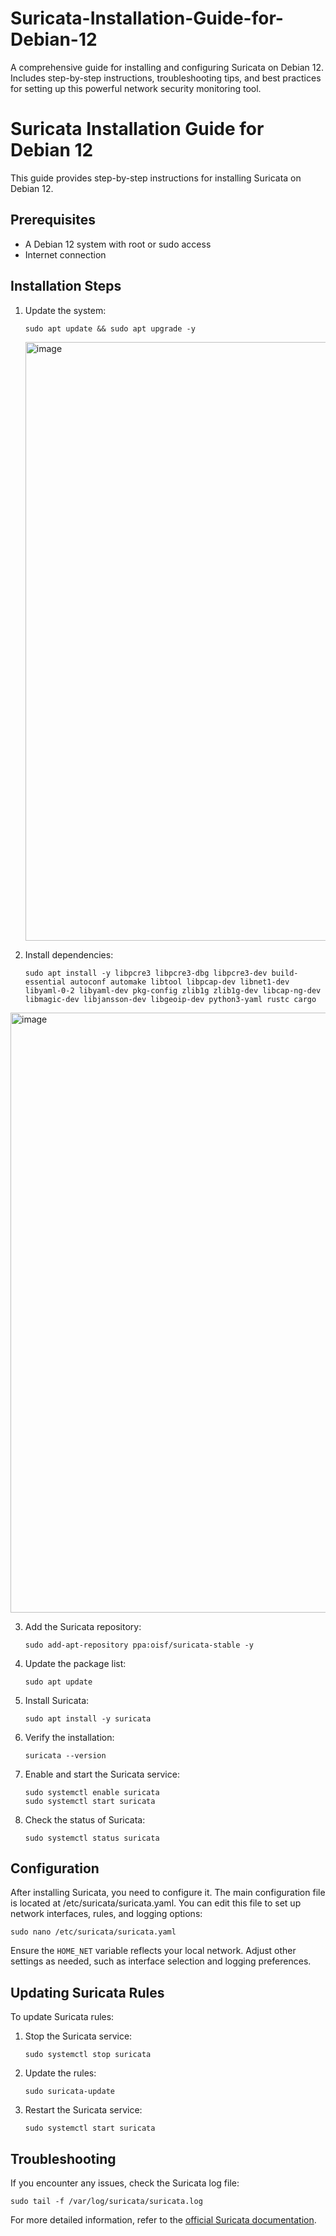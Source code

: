 # Suricata-Installation-Guide-for-Debian-12
A comprehensive guide for installing and configuring Suricata on Debian 12. Includes step-by-step instructions, troubleshooting tips, and best practices for setting up this powerful network security monitoring tool.

# Suricata Installation Guide for Debian 12

This guide provides step-by-step instructions for installing Suricata on Debian 12.

## Prerequisites

- A Debian 12 system with root or sudo access
- Internet connection

## Installation Steps

1. Update the system:
   ```
   sudo apt update && sudo apt upgrade -y
   ```
   <img width="958" alt="image" src="https://github.com/user-attachments/assets/542bc334-0e6f-46de-8d43-4679bfcaa4d0">

2. Install dependencies:
   ```
   sudo apt install -y libpcre3 libpcre3-dbg libpcre3-dev build-essential autoconf automake libtool libpcap-dev libnet1-dev libyaml-0-2 libyaml-dev pkg-config zlib1g zlib1g-dev libcap-ng-dev libmagic-dev libjansson-dev libgeoip-dev python3-yaml rustc cargo

<img width="960" alt="image" src="https://github.com/user-attachments/assets/3517c10c-d6d3-4e45-9617-fa3c9e14ff1d">  

3. Add the Suricata repository:
   ```
   sudo add-apt-repository ppa:oisf/suricata-stable -y
   ```

5. Update the package list:
   ```
   sudo apt update
   ```

6. Install Suricata:
   ```
   sudo apt install -y suricata
   ```

7. Verify the installation:
   ```
   suricata --version
   ```

8. Enable and start the Suricata service:
   ```
   sudo systemctl enable suricata
   sudo systemctl start suricata
   ```

9. Check the status of Suricata:
   ```
   sudo systemctl status suricata
   ```

## Configuration

After installing Suricata, you need to configure it. The main configuration file is located at /etc/suricata/suricata.yaml. You can edit this file to set up network interfaces, rules, and logging options:
 ```
sudo nano /etc/suricata/suricata.yaml
```
Ensure the `HOME_NET` variable reflects your local network. Adjust other settings as needed, such as interface selection and logging preferences.

## Updating Suricata Rules

To update Suricata rules:

1. Stop the Suricata service:
   ```
   sudo systemctl stop suricata
   ```

2. Update the rules:
   ```
   sudo suricata-update
   ```

3. Restart the Suricata service:
   ```
   sudo systemctl start suricata
   ```

## Troubleshooting

If you encounter any issues, check the Suricata log file:
```
sudo tail -f /var/log/suricata/suricata.log
```

For more detailed information, refer to the [official Suricata documentation](https://suricata.readthedocs.io/).
